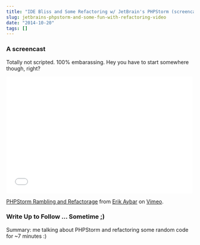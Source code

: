 ```yaml
---
title: "IDE Bliss and Some Refactoring w/ JetBrain's PHPStorm (screencast)"
slug: jetbrains-phpstorm-and-some-fun-with-refactoring-video
date: "2014-10-20"
tags: []
---
```


### A screencast

Totally not scripted. 100% embarassing. Hey you have to start somewhere though, right?

<iframe src="//player.vimeo.com/video/109502006" width="500" height="313" frameborder="0" webkitallowfullscreen mozallowfullscreen allowfullscreen></iframe> <p><a href="http://vimeo.com/108170482">PHPStorm Rambling and Refactorage</a> from <a href="http://vimeo.com/user25010079">Erik Aybar</a> on <a href="https://vimeo.com">Vimeo</a>.</p>

### Write Up to Follow ... Sometime ;)

Summary: me talking about PHPStorm and refactoring some random code for ~7 minutes :)

